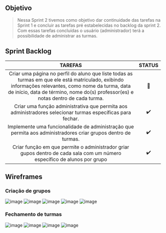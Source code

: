 ## Objetivo
> Nessa Sprint 2 tivemos como objetivo dar continuidade das tarefas na Sprint 1 e concluir as tarefas pré estabelecidas no backlog da sprint 2. Com essas tarefas concluídas o usuário (administrador) terá a possibilidade de administrar as turmas.


## Sprint Backlog
| TAREFAS | STATUS |
| :-----------: | :-----: |
| Criar uma página no perfil do aluno que liste todas as turmas em que ele está matriculado, exibindo informações relevantes, como nome da turma, data de início, data de término, nome do(s) professor(es) e notas dentro de cada turma. | 🚧 |
| Criar uma função administrativa que permita aos administradores selecionar turmas específicas para fechar. | ✔️ |
| Implemente uma funcionalidade de administração que permita aos administradores criar grupos dentro de turmas. | ✔️ |
| Criar função em que permite o administrador griar gupos dentro de cada sala com um número específico de alunos por grupo | ✔️ |


## Wireframes

### Criação de grupos
![image](https://github.com/Porygon-Users/API-Porygon/assets/145280630/9f842235-291f-4400-bfc8-08c37630aeaa)
![image](https://github.com/Porygon-Users/API-Porygon/assets/145280630/04cb480a-d64f-490a-aa17-808a09e85d0a)
![image](https://github.com/Porygon-Users/API-Porygon/assets/145280630/e154a849-9844-4a8b-9f03-ec89e39cc791)
![image](https://github.com/Porygon-Users/API-Porygon/assets/145280630/d02a5f42-aefa-45a3-9b72-7b0d190d112c)
![image](https://github.com/Porygon-Users/API-Porygon/assets/145280630/74f190ad-ffb6-4968-a91a-1198430286c1)


### Fechamento de turmas
![image](https://github.com/Porygon-Users/API-Porygon/assets/145280630/5d123edd-581f-4727-8eaa-5c4287294cb4)
![image](https://github.com/Porygon-Users/API-Porygon/assets/145280630/7c420565-b03e-4b54-9449-63d48a57d347)
![image](https://github.com/Porygon-Users/API-Porygon/assets/145280630/160a6174-8fa6-4f17-bc4b-af1d9512a589)
![image](https://github.com/Porygon-Users/API-Porygon/assets/145280630/8e1467a8-2c95-466a-a770-8e56946b00b3)

